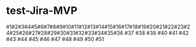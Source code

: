 # test-Jira-MVP

#1#2#3#4#5#6#7#8#9#10#11#12#13#14#15#16#17#18#19#20#21#22#23#24#25#26#27#28#29#30#31#32#33#34#35#36
#37
#38
#39
#40
#41
#42
#43
#44
#45
#46
#47
#48
#49
#50
#51
